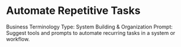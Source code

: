 # Automate Repetitive Tasks

Business Terminology Type: System Building & Organization
Prompt: Suggest tools and prompts to automate recurring tasks in a system or workflow.